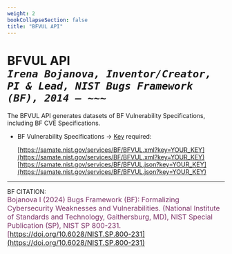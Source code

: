 ```yaml
---
weight: 2
bookCollapseSection: false
title: "BFVUL API"
---
```


<!-- Google tag (gtag.js) -->
<script async src="https://www.googletagmanager.com/gtag/js?id=G-PJ364XPP9F"></script>
<script>
  window.dataLayer = window.dataLayer || [];
  function gtag(){dataLayer.push(arguments);}
  gtag('js', new Date());

  gtag('config', 'G-PJ364XPP9F');
</script>

# BFVUL API <br/> _`Irena Bojanova, Inventor/Creator, PI & Lead, NIST Bugs Framework (BF), 2014 – ~~~`_

The BFVUL API generates datasets of BF Vulnerability Specifications, including BF CVE Specifications.

- BF Vulnerability Specifications &rarr; [Key](https://forms.gle/SRZyva5Vn1i4dQQ2A) required:

  [https://samate.nist.gov/services/BF/BFVUL.xml?key=YOUR_KEY](https://samate.nist.gov/services/BF/BFVUL.xml?key=YOUR_KEY)<br/>
  [https://samate.nist.gov/services/BF/BFVUL.json?key=YOUR_KEY](https://samate.nist.gov/services/BF/BFVUL.json?key=YOUR_KEY)

_________________________________

BF CITATION: <br/>
<l style="font-size: 16px; color: #7D3368"> Bojanova I (2024) Bugs Framework (BF): Formalizing Cybersecurity Weaknesses and Vulnerabilities. (National Institute of Standards and Technology, Gaithersburg, MD), NIST Special Publication (SP), NIST SP 800-231. [https://doi.org/10.6028/NIST.SP.800-231](https://doi.org/10.6028/NIST.SP.800-231)</l>  <br/>
